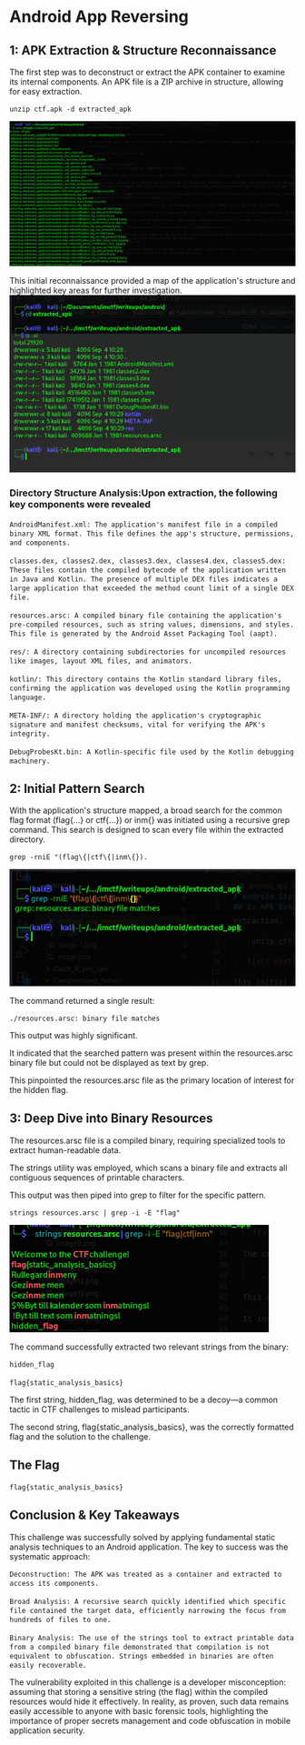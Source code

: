 # Android App Reversing

## 1: APK Extraction & Structure Reconnaissance

The first step was to deconstruct or extract the APK container to examine its internal components. An APK file is a ZIP archive in structure, allowing for easy extraction.

    unzip ctf.apk -d extracted_apk

   ![alt text](image.png)

This initial reconnaissance provided a map of the application's structure and highlighted key areas for further investigation.
![alt text](image-1.png)

### Directory Structure Analysis:Upon extraction, the following key components were revealed

    AndroidManifest.xml: The application's manifest file in a compiled binary XML format. This file defines the app's structure, permissions, and components.

    classes.dex, classes2.dex, classes3.dex, classes4.dex, classes5.dex: These files contain the compiled bytecode of the application written in Java and Kotlin. The presence of multiple DEX files indicates a large application that exceeded the method count limit of a single DEX file.

    resources.arsc: A compiled binary file containing the application's pre-compiled resources, such as string values, dimensions, and styles. This file is generated by the Android Asset Packaging Tool (aapt).

    res/: A directory containing subdirectories for uncompiled resources like images, layout XML files, and animators.

    kotlin/: This directory contains the Kotlin standard library files, confirming the application was developed using the Kotlin programming language.

    META-INF/: A directory holding the application's cryptographic signature and manifest checksums, vital for verifying the APK's integrity.

    DebugProbesKt.bin: A Kotlin-specific file used by the Kotlin debugging machinery.

## 2: Initial Pattern Search

With the application's structure mapped, a broad search for the common flag format (flag{...} or ctf{...}) or inm{} was initiated using a recursive grep command. This search is designed to scan every file within the extracted directory.

    grep -rniE "(flag\{|ctf\{|inm\{}).

  ![alt text](image-2.png)

The command returned a single result:

    ./resources.arsc: binary file matches

This output was highly significant.

It indicated that the searched pattern was present within the resources.arsc binary file but could not be displayed as text by grep.

This pinpointed the resources.arsc file as the primary location of interest for the hidden flag.

## 3: Deep Dive into Binary Resources

The resources.arsc file is a compiled binary, requiring specialized tools to extract human-readable data.

The strings utility was employed, which scans a binary file and extracts all contiguous sequences of printable characters.

This output was then piped into grep to filter for the specific pattern.

    strings resources.arsc | grep -i -E "flag"

   ![alt text](image-3.png)

The command successfully extracted two relevant strings from the binary:

    hidden_flag

    flag{static_analysis_basics}

The first string, hidden_flag, was determined to be a decoy—a common tactic in CTF challenges to mislead participants.

The second string, flag{static_analysis_basics}, was the correctly formatted flag and the solution to the challenge.

## The Flag

    flag{static_analysis_basics}

## Conclusion & Key Takeaways

This challenge was successfully solved by applying fundamental static analysis techniques to an Android application. The key to success was the systematic approach:

    Deconstruction: The APK was treated as a container and extracted to access its components.

    Broad Analysis: A recursive search quickly identified which specific file contained the target data, efficiently narrowing the focus from hundreds of files to one.

    Binary Analysis: The use of the strings tool to extract printable data from a compiled binary file demonstrated that compilation is not equivalent to obfuscation. Strings embedded in binaries are often easily recoverable.

The vulnerability exploited in this challenge is a developer misconception: assuming that storing a sensitive string (the flag) within the compiled resources would hide it effectively. In reality, as proven, such data remains easily accessible to anyone with basic forensic tools, highlighting the importance of proper secrets management and code obfuscation in mobile application security.
